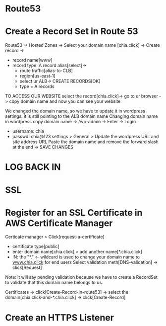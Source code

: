 # Route53
# Create a Record Set in Route 53


Route53 -> Hosted Zones -> Select your domain name [chia.click] -> Create record -> 
- record name[www]
- record type: A record
  alias[select]->
    - route traffic[alias-to-CLB]
    - region[us-east-1]
    -  select ur ALB-> CREATE RECORDS[OK]
    -  type = A records

TO ACCESS OUR WEBSITE select the record[chia.click]-> go to ur browser -> copy domain name and now you can see your website

We changed the domain name, so we have to update it in wordpress settings. it is still pointing to the ALB domain name
Changing domain name in wordpress
copy domain name -> /wp-admin -> Enter -> Login
- username: chia
- passwd: chia@123
settings > General > Update the wordpress URL and site address URL
Paste the domain name and remove the forward slash at the end -> SAVE CHANGES

LOG BACK IN
 =====================================================================================================

 # SSL
 # Register for an SSL Certificate in AWS Certificate Manager

Certicate manager > Click[request-a-certificate] 
 - certificate type[public]
 - enter domain name[chia.click]  > add another name[*.chia.click]
 - IN: the "*." <- wildcard is used to change your domain name to www.chia.click for end users Select validation meth[DNS-validation] -> click[Request]

Note: it will say pending validation because we have to create a RecordSet to validate that this domain name belongs to us.

Certificates -> click[Create-Record-in-route53] -> select the domain[chia.click-and-*.chia.click] -> click[Create-Record]


# Create an HTTPS Listener